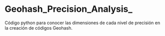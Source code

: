 # Geohash_Precision_Analysis_
Código python para conocer las dimensiones de cada nivel de precisión en la creación de códigos Geohash.
